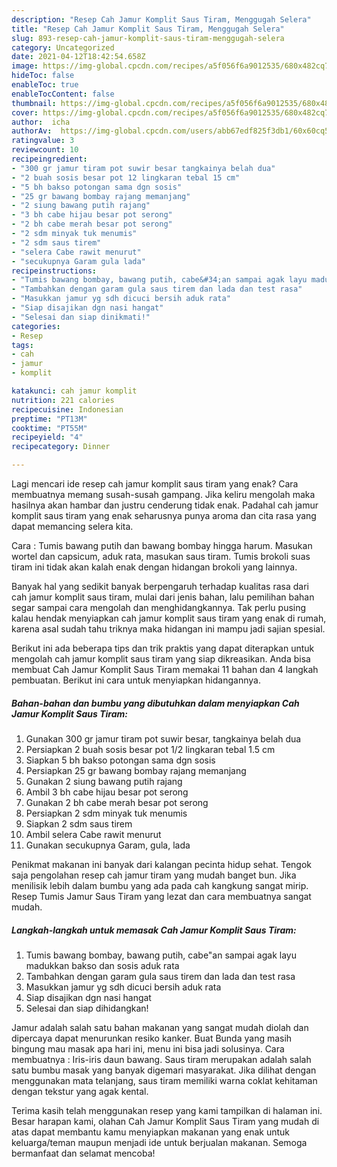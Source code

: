 ```yaml
---
description: "Resep Cah Jamur Komplit Saus Tiram, Menggugah Selera"
title: "Resep Cah Jamur Komplit Saus Tiram, Menggugah Selera"
slug: 893-resep-cah-jamur-komplit-saus-tiram-menggugah-selera
category: Uncategorized
date: 2021-04-12T18:42:54.658Z
image: https://img-global.cpcdn.com/recipes/a5f056f6a9012535/680x482cq70/cah-jamur-komplit-saus-tiram-foto-resep-utama.jpg
hideToc: false
enableToc: true
enableTocContent: false
thumbnail: https://img-global.cpcdn.com/recipes/a5f056f6a9012535/680x482cq70/cah-jamur-komplit-saus-tiram-foto-resep-utama.jpg
cover: https://img-global.cpcdn.com/recipes/a5f056f6a9012535/680x482cq70/cah-jamur-komplit-saus-tiram-foto-resep-utama.jpg
author:  icha
authorAv:  https://img-global.cpcdn.com/users/abb67edf825f3db1/60x60cq50/avatar.jpg
ratingvalue: 3
reviewcount: 10
recipeingredient:
- "300 gr jamur tiram pot suwir besar tangkainya belah dua"
- "2 buah sosis besar pot 12 lingkaran tebal 15 cm"
- "5 bh bakso potongan sama dgn sosis"
- "25 gr bawang bombay rajang memanjang"
- "2 siung bawang putih rajang"
- "3 bh cabe hijau besar pot serong"
- "2 bh cabe merah besar pot serong"
- "2 sdm minyak tuk menumis"
- "2 sdm saus tirem"
- "selera Cabe rawit menurut"
- "secukupnya Garam gula lada"
recipeinstructions:
- "Tumis bawang bombay, bawang putih, cabe&#34;an sampai agak layu madukkan bakso dan sosis aduk rata"
- "Tambahkan dengan garam gula saus tirem dan lada dan test rasa"
- "Masukkan jamur yg sdh dicuci bersih aduk rata"
- "Siap disajikan dgn nasi hangat"
- "Selesai dan siap dinikmati!"
categories:
- Resep
tags:
- cah
- jamur
- komplit

katakunci: cah jamur komplit 
nutrition: 221 calories
recipecuisine: Indonesian
preptime: "PT13M"
cooktime: "PT55M"
recipeyield: "4"
recipecategory: Dinner

---
```



Lagi mencari ide resep cah jamur komplit saus tiram yang enak? Cara membuatnya memang susah-susah gampang. Jika keliru mengolah maka hasilnya akan hambar dan justru cenderung tidak enak. Padahal cah jamur komplit saus tiram yang enak seharusnya punya aroma dan cita rasa yang dapat memancing selera kita.


Cara : Tumis bawang putih dan bawang bombay hingga harum. Masukan wortel dan capsicum, aduk rata, masukan saus tiram. Tumis brokoli suas tiram ini tidak akan kalah enak dengan hidangan brokoli yang lainnya.

Banyak hal yang sedikit banyak berpengaruh terhadap kualitas rasa dari cah jamur komplit saus tiram, mulai dari jenis bahan, lalu pemilihan bahan segar sampai cara mengolah dan menghidangkannya. Tak perlu pusing kalau hendak menyiapkan cah jamur komplit saus tiram yang enak di rumah, karena asal sudah tahu triknya maka hidangan ini mampu jadi sajian spesial.


Berikut ini ada beberapa tips dan trik praktis yang dapat diterapkan untuk mengolah cah jamur komplit saus tiram yang siap dikreasikan. Anda bisa membuat Cah Jamur Komplit Saus Tiram memakai 11 bahan dan 4 langkah pembuatan. Berikut ini cara untuk menyiapkan hidangannya.

<!--inarticleads1-->

##### Bahan-bahan dan bumbu yang dibutuhkan dalam menyiapkan Cah Jamur Komplit Saus Tiram:

1. Gunakan 300 gr jamur tiram pot suwir besar, tangkainya belah dua
1. Persiapkan 2 buah sosis besar pot 1/2 lingkaran tebal 1.5 cm
1. Siapkan 5 bh bakso potongan sama dgn sosis
1. Persiapkan 25 gr bawang bombay rajang memanjang
1. Gunakan 2 siung bawang putih rajang
1. Ambil 3 bh cabe hijau besar pot serong
1. Gunakan 2 bh cabe merah besar pot serong
1. Persiapkan 2 sdm minyak tuk menumis
1. Siapkan 2 sdm saus tirem
1. Ambil selera Cabe rawit menurut
1. Gunakan secukupnya Garam, gula, lada


Penikmat makanan ini banyak dari kalangan pecinta hidup sehat. Tengok saja pengolahan resep cah jamur tiram yang mudah banget bun. Jika menilisik lebih dalam bumbu yang ada pada cah kangkung sangat mirip. Resep Tumis Jamur Saus Tiram yang lezat dan cara membuatnya sangat mudah. 

<!--inarticleads2-->

##### Langkah-langkah untuk memasak Cah Jamur Komplit Saus Tiram:

1. Tumis bawang bombay, bawang putih, cabe&#34;an sampai agak layu madukkan bakso dan sosis aduk rata
1. Tambahkan dengan garam gula saus tirem dan lada dan test rasa
1. Masukkan jamur yg sdh dicuci bersih aduk rata
1. Siap disajikan dgn nasi hangat
1. Selesai dan siap dihidangkan!

Jamur adalah salah satu bahan makanan yang sangat mudah diolah dan dipercaya dapat menurunkan resiko kanker. Buat Bunda yang masih bingung mau masak apa hari ini, menu ini bisa jadi solusinya. Cara membuatnya : Iris-iris daun bawang. Saus tiram merupakan adalah salah satu bumbu masak yang banyak digemari masyarakat. Jika dilihat dengan menggunakan mata telanjang, saus tiram memiliki warna coklat kehitaman dengan tekstur yang agak kental. 

Terima kasih telah menggunakan resep yang kami tampilkan di halaman ini. Besar harapan kami, olahan Cah Jamur Komplit Saus Tiram yang mudah di atas dapat membantu kamu menyiapkan makanan yang enak untuk keluarga/teman maupun menjadi ide untuk berjualan makanan. Semoga bermanfaat dan selamat mencoba!
